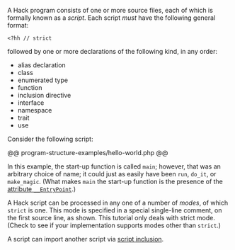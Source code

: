 A Hack program consists of one or more source files, each of which is formally known as a *script*. Each script *must* have the 
following general format:

```Hack
<?hh // strict
```

followed by one or more declarations of the following kind, in any order:

* alias declaration
* class
* enumerated type
* function
* inclusion directive
* interface
* namespace
* trait
* use

Consider the following script:

@@ program-structure-examples/hello-world.php @@

In this example, the start-up function is called `main`; however, that was an arbitrary choice of name; it could just as easily 
have been `run`, `do_it`, or `make_magic`. (What makes `main` the start-up function is the presence of the [attribute `__EntryPoint`](../attributes/predefined-attributes#__entrypoint).)

A Hack script can be processed in any one of a number of *modes*, of which `strict` is one. This mode is specified in a 
special single-line comment, on the first source line, as shown.  This tutorial only deals with strict mode.  (Check to see if 
your implementation supports modes other than `strict`.)

A script can import another script via [script inclusion](script-inclusion.md).
